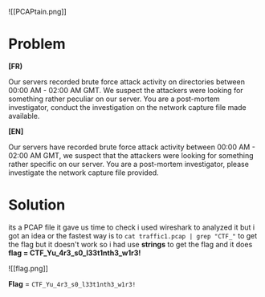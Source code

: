 ![[PCAPtain.png]]


# Problem
**[FR)**

Our servers recorded brute force attack activity on directories between 00:00 AM - 02:00 AM GMT. We suspect the attackers were looking for something rather peculiar on our server. You are a post-mortem investigator, conduct the investigation on the network capture file made available.

**[EN]**

Our servers have recorded brute force attack activity between 00:00 AM - 02:00 AM GMT, we suspect that the attackers were looking for something rather specific on our server. You are a post-mortem investigator, please investigate the network capture file provided.

# Solution
 its a PCAP file it gave us time to check i used wireshark to analyzed it but i got an idea or the fastest way is to ```cat traffic1.pcap | grep "CTF_"``` to get the flag but it doesn't work so i had use **strings** to get the flag and it does **flag = CTF_Yu_4r3_s0_l33t1nth3_w1r3!**
 
![[flag.png]]

**Flag** = ``` CTF_Yu_4r3_s0_l33t1nth3_w1r3! ``` 
